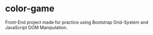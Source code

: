 # color-game
Front-End project made for practice using Bootstrap Grid-System and JavaScript DOM Manipulation.
